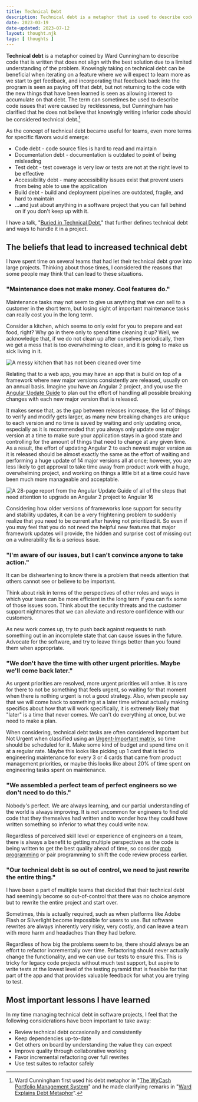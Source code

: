 ```yaml
---
title: Technical Debt
description: Technical debt is a metaphor that is used to describe code that no longer aligns with the best solution once our limited understanding of a problem improves.
date: 2023-03-19
date-updated: 2023-07-12
layout: thought.njk
tags: [ thoughts ]
---
```


**Technical debt** is a metaphor coined by Ward Cunningham to describe code that is written that does not align with the
best solution due to a limited understanding of the problem. Knowingly taking on technical debt can be beneficial when
iterating on a feature where we will expect to learn more as we start to get feedback, and incorporating that feedback
back into the program is seen as paying off that debt, but not returning to the code with the new things that have been
learned is seen as allowing interest to accumulate on that debt. The term can sometimes be used to describe code issues
that were caused by recklessness, but Cunningham has clarified that he does not believe that knowingly writing inferior
code should be considered technical debt.[^1]

As the concept of technical debt became useful for teams, even more terms for specific flavors would emerge:

- Code debt - code source files is hard to read and maintain
- Documentation debt - documentation is outdated to point of being misleading
- Test debt - test coverage is very low or tests are not at the right level to be effective
- Accessibility debt - many accessibility issues exist that prevent users from being able to use the application
- Build debt - build and deployment pipelines are outdated, fragile, and hard to maintain
- ...and just about anything in a software project that you can fall behind on if you don't keep up with it.

I have a talk, "[Buried in Technical Debt](/buried-in-technical-debt)," that further defines technical debt and ways to
handle it in a project.

## The beliefs that lead to increased technical debt

I have spent time on several teams that had let their technical debt grow into large projects. Thinking about those
times, I considered the reasons that some people may think that can lead to these situations.

### "Maintenance does not make money. Cool features do."

Maintenance tasks may not seem to give us anything that we can sell to a customer in the short term, but losing sight of
important maintenance tasks can really cost you in the long term.

Consider a kitchen, which seems to only exist for you to prepare and eat food, right? Why go in there only to spend time
cleaning it up? Well, we acknowledge that, if we do not clean up after ourselves periodically, then we get a mess that
is too overwhelming to clean, and it is going to make us sick living in it.

![A messy kitchen that has not been cleaned over time](/img/technical-debt-kitchen.jpg)

Relating that to a web app, you may have an app that is build on top of a framework where new major versions
consistently are released, usually on an annual basis. Imagine you have an Angular 2 project, and you use
the [Angular Update Guide](https://update.angular.io) to plan out the effort of handling all possible breaking changes
with each new major version that is released.

It makes sense that, as the gap between releases increase, the list of things to verify and modify gets larger, as many
new breaking changes are unique to each version and no time is saved by waiting and only updating once, especially as it
is recommended that you always only update one major version at a time to make sure your application stays in a good
state and controlling for the amount of things that need to change at any given time. As a result, the effort of
updating Angular 2 to each newest major version as it is released should be almost exactly the same as the effort of
waiting and performing a huge update of 14 major versions all at once; however, you are less likely to get approval to
take time away from product work with a huge, overwhelming project, and working on things a little bit at a time could
have been much more manageable and acceptable.

![A 28-page report from the Angular Update Guide of all of the steps that need attention to upgrade an Angular 2 project to Angular 16](/img/technical-debt-angular.jpg)

Considering how older versions of frameworks lose support for security and stability updates, it can be a very
frightening problem to suddenly realize that you need to be current after having not prioritized it. So even if you may
feel that you do not need the helpful new features that major framework updates will provide, the hidden and surprise
cost of missing out on a vulnerability fix is a serious issue.

### "I'm aware of our issues, but I can't convince anyone to take action."

It can be disheartening to know there is a problem that needs attention that others cannot see or believe to be
important.

Think about risk in terms of the perspectives of other roles and ways in which your team can be more efficient in the
long term if you can fix some of those issues soon. Think about the security threats and the customer support nightmares
that we can alleviate and restore confidence with our customers.

As new work comes up, try to push back against requests to rush something out in an incomplete state that can cause
issues in the future. Advocate for the software, and try to leave things better than you found them when appropriate.

### "We don't have the time with other urgent priorities. Maybe we'll come back later."

As urgent priorities are resolved, more urgent priorities will arrive. It is rare for there to not be something that
feels urgent, so waiting for that moment when there is nothing urgent is not a good strategy. Also, when people say that
we will come back to something at a later time without actually making specifics about how that will work specifically,
it is extremely likely that "later" is a time that never comes. We can't do everything at once, but we need to make a
plan.

When considering, technical debt tasks are often considered Important but Not Urgent when classified
using an [Urgent-Important matrix](/urgent-important-matrix), so time should be scheduled for it. Make some kind of
budget and spend time on it at a regular rate. Maybe this looks like picking up 1 card that is tied to engineering
maintenance for every 3 or 4 cards that came from product management priorities, or maybe this looks like about 20% of
time spent on engineering tasks spent on maintenance.

### "We assembled a perfect team of perfect engineers so we don't need to do this."

Nobody's perfect. We are always learning, and our partial understanding of the world is always improving. It is not
uncommon for engineers to find old code that they themselves had written and to wonder how they could have written
something so inferior to what they could write now.

Regardless of perceived skill level or experience of engineers on a team, there is always a benefit to getting multiple
perspectives as the code is being written to get the best quality ahead of time, so
consider [mob programming](/mob-programming) or pair programming to shift the code review process earlier.

### "Our technical debt is so out of control, we need to just rewrite the entire thing."

I have been a part of multiple teams that decided that their technical debt had seemingly become so out-of-control that
there was no choice anymore but to rewrite the entire project and start over.

Sometimes, this is actually required, such as when platforms like Adobe Flash or Silverlight become impossible for users
to use. But software rewrites are always inherently very risky, very costly, and can leave a team with more harm and
headaches than they had before.

Regardless of how big the problems seem to be, there should always be an effort to refactor incrementally over time.
Refactoring should never actually change the functionality, and we can use our tests to ensure this. This is tricky for
legacy code projects without much test support, but aspire to write tests at the lowest level of the testing pyramid
that is feasible for that part of the app and that provides valuable feedback for what you are trying to test.

## Most important lessons I have learned

In my time managing technical debt in software projects, I feel that the following considerations have been important to
take away:

- Review technical debt occasionally and consistently
- Keep dependencies up-to-date
- Get others on board by understanding the value they can expect
- Improve quality through collaborative working
- Favor incremental refactoring over full rewrites
- Use test suites to refactor safely

[^1]: Ward Cunningham first used his debt metaphor in
"[The WyCash Portfolio Management System](http://c2.com/doc/oopsla92.html)" and he made clarifying remarks in
"[Ward Explains Debt Metaphor](http://wiki.c2.com/?WardExplainsDebtMetaphor)".